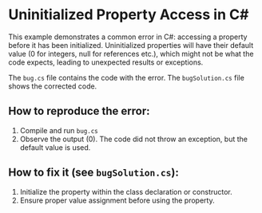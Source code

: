 # Uninitialized Property Access in C#

This example demonstrates a common error in C#: accessing a property before it has been initialized.  Uninitialized properties will have their default value (0 for integers, null for references etc.), which might not be what the code expects, leading to unexpected results or exceptions.

The `bug.cs` file contains the code with the error. The `bugSolution.cs` file shows the corrected code.

## How to reproduce the error:
1. Compile and run `bug.cs`
2. Observe the output (0).  The code did not throw an exception, but the default value is used.

## How to fix it (see `bugSolution.cs`):
1. Initialize the property within the class declaration or constructor.
2. Ensure proper value assignment before using the property.